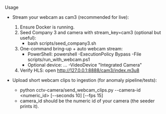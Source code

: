 Usage

- Stream your webcam as cam3 (recommended for live):
  1) Ensure Docker is running.
  2) Seed Company 3 and camera with stream_key=cam3 (optional but useful):
     - bash scripts/seed_company3.sh
  3) One-command bring-up + auto webcam stream:
     - PowerShell: powershell -ExecutionPolicy Bypass -File scripts/run_with_webcam.ps1
     - Optional device: ... -VideoDevice "Integrated Camera"
  4) Verify HLS: open http://127.0.0.1:8888/cam3/index.m3u8

- Upload short webcam clips to ingestion (for anomaly pipeline/tests):
  - python cctv-camera/send_webcam_clips.py --camera-id <numeric_id> [--seconds 10] [--fps 15]
  - camera_id should be the numeric id of your camera (the seeder prints it).
